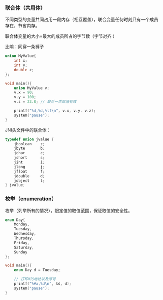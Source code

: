 ### 联合体（共用体）

不同类型的变量共同占用一段内存（相互覆盖），联合变量任何时刻只有一个成员存在，节省内存。

联合体变量的大小=最大的成员所占的字节数（字节对齐 ）

比喻：同穿一条裤子

```c
union MyValue{
    int x;
    int y;
    double z;
};

void main(){
    union MyValue v;
    v.x = 90;
    v.y = 100;
    v.z = 23.8; // 最后一次赋值有效

    printf("%d,%d,%lf\n", v.x, v.y, v.z);
    system("pause");
}
```

JNI头文件中的联合体：

```c
typedef union jvalue {
    jboolean    z;
    jbyte       b;
    jchar       c;
    jshort      s;
    jint        i;
    jlong       j;
    jfloat      f;
    jdouble     d;
    jobject     l;
} jvalue;
```

### 枚举（enumeration）

枚举（列举所有的情况），限定值的取值范围，保证取值的安全性。

```c
enum Day{
    Monday,
    Tuesday,
    Wednesday,
    Thursday,
    Friday,
    Saturday,
    Sunday
};

void main(){
    enum Day d = Tuesday;

    // 打印d的地址以及序号
    printf("%#x,%d\n", &d, d);
    system("pause");
}
```
